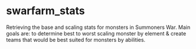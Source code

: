 # swarfarm_stats
Retrieving the base and scaling stats for monsters in Summoners War.  Main goals are: to determine best to worst scaling monster by element &amp; create teams that would be best suited for monsters by abilities.
